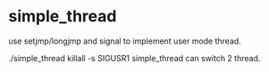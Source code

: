 # simple_thread
use setjmp/longjmp and signal to implement user mode thread.

./simple_thread
killall -s SIGUSR1 simple_thread
can switch 2 thread.
